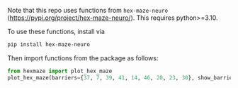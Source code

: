 Note that this repo uses functions from `hex-maze-neuro` (https://pypi.org/project/hex-maze-neuro/). 
This requires python>=3.10.

To use these functions, install via

```bash
pip install hex-maze-neuro
```

Then import functions from the package as follows:

```python
from hexmaze import plot_hex_maze
plot_hex_maze(barriers={37, 7, 39, 41, 14, 46, 20, 23, 30}, show_barriers=False)
```

